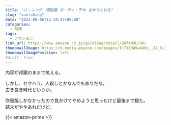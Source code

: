 ```yaml
---
title: "バニシング　特別版 ダーティ・デカ まかりとおる"
slug: "vanishing"
date: "2022-08-06T13:10:47+09:00"
categories:
  - 映画
tags:
  - アクション
link_url: https://www.amazon.co.jp/gp/video/detail/B07XM9LF9K/
thumbnailImage: https://m.media-amazon.com/images/I/71Z0WSwb4KL._AC_UL320_.jpg
thumbnailImagePosition: left
#draft: true
---
```

内容が邦題のままで笑える。
<!--more-->
しかし、セクハラ、人殺しとかなんでもありだな。  
古き良き時代というか。

吹替版しかなかったので見かけてやめようと思ったけど最後まで観た。  
結末がややあれだけど。

{{< amazon-prime >}}
